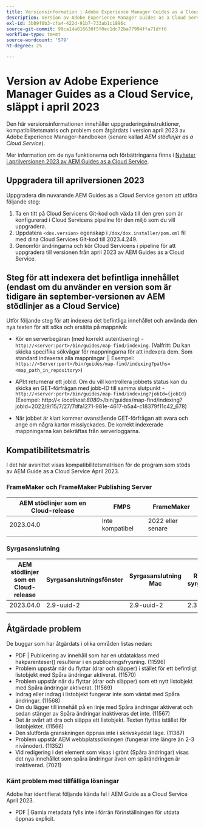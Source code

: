 ```yaml
---
title: Versionsinformation | Adobe Experience Manager Guides as a Cloud Service, aprilversion 2023
description: Version av Adobe Experience Manager Guides as a Cloud Service, släppt i april 2023
exl-id: 3b09f0b3-cfa4-422d-91b7-733ab1c1896c
source-git-commit: 99ca14a816630f5f0ec1dc72ba77994ffa71dff6
workflow-type: tm+mt
source-wordcount: '579'
ht-degree: 2%

---
```


# Version av Adobe Experience Manager Guides as a Cloud Service, släppt i april 2023

Den här versionsinformationen innehåller uppgraderingsinstruktioner, kompatibilitetsmatris och problem som åtgärdats i version april 2023 av Adobe Experience Manager-handboken (senare kallad *AEM stödlinjer as a Cloud Service*).

Mer information om de nya funktionerna och förbättringarna finns i [Nyheter i aprilversionen 2023 av AEM Guides as a Cloud Service](whats-new-2023.4.0.md).

## Uppgradera till aprilversionen 2023

Uppgradera din nuvarande AEM Guides as a Cloud Service genom att utföra följande steg:

1. Ta en titt på Cloud Servicens Git-kod och växla till den gren som är konfigurerad i Cloud Servicens pipeline för den miljö som du vill uppgradera.
2. Uppdatera `<dox.version>` egenskap i `/dox/dox.installer/pom.xml` fil med dina Cloud Services Git-kod till 2023.4.249.
3. Genomför ändringarna och kör Cloud Servicens i pipeline för att uppgradera till versionen från april 2023 av AEM Guides as a Cloud Service.

## Steg för att indexera det befintliga innehållet (endast om du använder en version som är tidigare än september-versionen av AEM stödlinjer as a Cloud Service)

Utför följande steg för att indexera det befintliga innehållet och använda den nya texten för att söka och ersätta på mappnivå:

* Kör en serverbegäran (med korrekt autentisering) - `http://<server:port>/bin/guides/map-find/indexing`.
(Valfritt: Du kan skicka specifika sökvägar för mappningarna för att indexera dem. Som standard indexeras alla mappningar || Exempel: `https://<Server:port>/bin/guides/map-find/indexing?paths=<map_path_in_repository>`)

* API:t returnerar ett jobId. Om du vill kontrollera jobbets status kan du skicka en GET-förfrågan med jobb-ID till samma slutpunkt - `http://<server:port>/bin/guides/map-find/indexing?jobId={jobId}`
(Exempel: http://&lt;
_localhost:8080_>/bin/guides/map-find/indexing?jobId=2022/9/15/7/27/7dfa1271-981e-4617-b5a4-c18379f11c42_678)

* När jobbet är klart kommer ovanstående GET-förfrågan att svara och ange om några kartor misslyckades. De korrekt indexerade mappningarna kan bekräftas från serverloggarna.

## Kompatibilitetsmatris

I det här avsnittet visas kompatibilitetsmatrisen för de program som stöds av AEM Guide as a Cloud Service April 2023.

### FrameMaker och FrameMaker Publishing Server

| AEM stödlinjer som en Cloud-release | FMPS | FrameMaker |
| --- | --- | --- |
| 2023.04.0 | Inte kompatibel | 2022 eller senare |
|  |  |  |


### Syrgasanslutning

| AEM stödlinjer som en Cloud-release | Syrgasanslutningsfönster | Syrgasanslutning Mac | Redigera i syrgasfönster | Redigera i Syrgas Mac |
| --- | --- | --- | --- | --- |
| 2023.04.0 | 2.9-uuid-2 | 2.9-uuid-2 | 2.3 | 2.3 |
|  |  |  |  |



## Åtgärdade problem

De buggar som har åtgärdats i olika områden listas nedan:

* PDF | Publicering av innehåll som har en utdataklass med hakparenteser() resulterar i en publiceringsfrysning. (11596)
* Problem uppstår när du flyttar (drar och släpper) i stället för ett befintligt listobjekt med Spåra ändringar aktiverat. (11570)
* Problem uppstår när du flyttar (drar och släpper) som ett nytt listobjekt med Spåra ändringar aktiverat. (11569)
* Indrag eller indrag i listobjekt fungerar inte som väntat med Spåra ändringar. (11568)
* Om du lägger till innehåll på en linje med Spåra ändringar aktiverat och sedan stänger av Spåra ändringar inaktiveras det inte. (11567)
* Det är svårt att dra och släppa ett listobjekt. Texten flyttas istället för listobjektet. (11566)
* Den slutförda granskningen öppnas inte i skrivskyddat läge. (11387)
* Problem uppstår AEM webbplatssökningen (fungerar inte längre än 2-3 nivånoder). (11352)
* Vid redigering i det element som visas i grönt (Spåra ändringar) visas det nya innehållet som spåra ändringar även om spårändringen är inaktiverad. (7021)

### Känt problem med tillfälliga lösningar

Adobe har identifierat följande kända fel i AEM Guide as a Cloud Service April 2023.

* PDF | Gamla metadata fylls inte i förrän förinställningen för utdata öppnas explicit.
